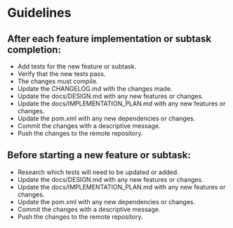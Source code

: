 # Guidelines

## After each feature implementation or subtask completion:

- Add tests for the new feature or subtask.
- Verify that the new tests pass.
- The changes must compile.
- Update the CHANGELOG.md with the changes made.
- Update the docs/DESIGN.md with any new features or changes.
- Update the docs/IMPLEMENTATION_PLAN.md with any new features or changes.
- Update the pom.xml with any new dependencies or changes.
- Commit the changes with a descriptive message.
- Push the changes to the remote repository.

## Before starting a new feature or subtask:

- Research which tests will need to be updated or added.
- Update the docs/DESIGN.md with any new features or changes.
- Update the docs/IMPLEMENTATION_PLAN.md with any new features or changes.
- Update the pom.xml with any new dependencies or changes.
- Commit the changes with a descriptive message.
- Push the changes to the remote repository.
